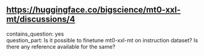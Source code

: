 ## https://huggingface.co/bigscience/mt0-xxl-mt/discussions/4

contains_question: yes  
question_part: Is it possible to finetune mt0-xxl-mt on instruction dataset? Is there any reference available for the same?